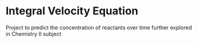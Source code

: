 # Integral Velocity Equation
Project to predict the concentration of reactants over time further explored in Chemistry II subject
